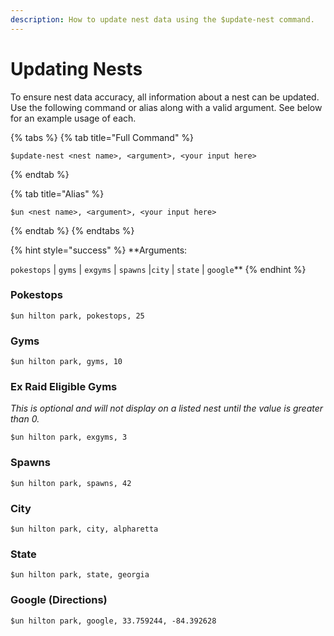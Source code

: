 ```yaml
---
description: How to update nest data using the $update-nest command.
---
```


# Updating Nests

To ensure nest data accuracy, all information about a nest can be updated. Use the following command or alias along with a valid argument. See below for an example usage of each.

{% tabs %}
{% tab title="Full Command" %}
```text
$update-nest <nest name>, <argument>, <your input here>
```
{% endtab %}

{% tab title="Alias" %}
```text
$un <nest name>, <argument>, <your input here>
```
{% endtab %}
{% endtabs %}

{% hint style="success" %}
**Arguments:  
  
`pokestops` \| `gyms` \| `exgyms` \| `spawns` \|`city` \| `state` \| `google`**
{% endhint %}

### Pokestops

```text
$un hilton park, pokestops, 25
```

### Gyms

```text
$un hilton park, gyms, 10
```

### Ex Raid Eligible Gyms

_This is optional and will not display on a listed nest until the value is greater than 0._

```text
$un hilton park, exgyms, 3
```

### Spawns

```text
$un hilton park, spawns, 42
```

### City

```text
$un hilton park, city, alpharetta
```

### State

```text
$un hilton park, state, georgia
```

### Google \(Directions\)

```text
$un hilton park, google, 33.759244, -84.392628
```



